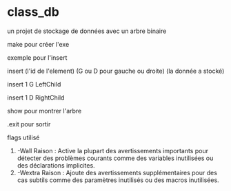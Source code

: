 # class_db
un projet de stockage de données avec un arbre binaire

make pour créer l'exe


exemple pour l'insert

insert (l'id de l'element) (G ou D pour gauche ou droite) (la donnée a stocké)

insert 1 G LeftChild

insert 1 D RightChild


show pour montrer l'arbre

.exit pour sortir 


flags utilisé 

1. -Wall
Raison : Active la plupart des avertissements importants pour détecter des problèmes courants comme des variables inutilisées ou des déclarations implicites.
2. -Wextra
Raison : Ajoute des avertissements supplémentaires pour des cas subtils comme des paramètres inutilisés ou des macros inutilisées.




